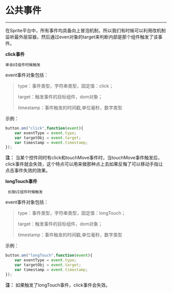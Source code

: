 # 公共事件

----------
  
在Sprite平台中，所有事件均具备向上冒泡机制，所以我们有时候可以利用改机制监听最外层容器，然后通过even对象的target来判断内部是那个组件触发了该事件。

**click事件**  

<code>单击UI组件时候触发 </code>

event事件对象包括：  

>   type：事件类型，字符串类型，固定值：click；
>   
>   target：触发事件的目标组件，dom对象；
>   
>   timestamp：事件触发的时间戳,单位毫秒，数字类型

示例：   

```javascript
button.on("click",function(event){
    var eventType = event.type;
    var targetObj = event.target;
    var timestamp = event.timestamp;
});

```

**注：**  当某个控件同时有click和touchMove事件时，当touchMove事件触发后，click事件就会失效，这个特点可以用来做那种点上去如果反悔了可以移动手指让点击事件失效的效果。


**longTouch事件** 

<code> 长按UI组件时候触发 </code>

event事件对象包括：  

>   type：事件类型，字符串类型，固定值：longTouch；  
>     
>  target：触发事件的目标组件，dom对象；  
>     
>  timestamp：事件触发的时间戳,单位毫秒，数字类型
 

示例：  

```javascript
button.on("longTouch",function(event){
    var eventType = event.type;
    var targetObj = event.target;
    var timestamp = event.timestamp;
});

```

**注：**  如果触发了longTouch事件，click事件会失效。


 


